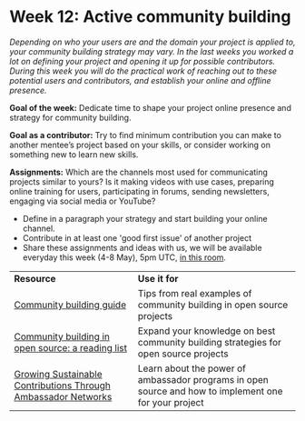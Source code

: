 
# **Week 12: Active community building**

_Depending on who your users are and the domain your project is applied to, your community building strategy may vary. In the last weeks you worked a lot on defining your project and opening it up for possible contributors. During this week you will do the practical work of reaching out to these potential users and contributors, and establish your online and offline presence._

**Goal of the week:** Dedicate time to shape your project online presence and strategy for community building.

**Goal as a contributor:** Try to find minimum contribution you can make to another mentee’s project based on your skills, or consider working on something new to learn new skills.

**Assignments:**
Which are the channels most used for communicating projects similar to yours? Is it making videos with use cases, preparing online training for users, participating in forums, sending newsletters, engaging via social media or YouTube? 

* Define in a paragraph your strategy and start building your online channel. 
* Contribute in at least one 'good first issue' of another project
* Share these assignments and ideas with us, we will be available everyday this week (4-8 May), 5pm UTC, [in this room](https://universityofsussex.zoom.us/my/andresroom?pwd=NFNoN2k1dTdKNkE4WHZJZmgybWhGZz09). 


<table>
  <tr>
   <td>
<strong>Resource</strong>
   </td>
   <td><strong>Use it for</strong>
   </td>
  </tr>
  <tr>
   <td><a href='https://opensource.guide/building-community/'>Community building guide</a>
   </td>
   <td>Tips from real examples of community building in open source projects
   </td>
  </tr>
  <tr>
   <td><a href="https://boldandopen.com/open-source-community-building-reading-list/">Community building in open source: a reading list</a>
   </td>
   <td>Expand your knowledge on best community building strategies for open source projects
   </td>
  </tr>
  <tr>
   <td><a href="https://fosdem.org/2020/schedule/event/ambassadornetworks/">Growing Sustainable Contributions Through Ambassador Networks</a>
   </td>
   <td>Learn about the power of ambassador programs in open source and how to implement one for your project
    </td>
  </tr>
</table>



